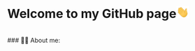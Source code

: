 # Welcome to my GitHub page<img src="https://github.com/rappos/rappos/blob/master/Hi.gif" width="29px">
</br>
### 🤸‍♂️ About me:
